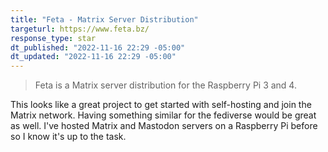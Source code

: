 ```yaml
---
title: "Feta - Matrix Server Distribution"
targeturl: https://www.feta.bz/
response_type: star
dt_published: "2022-11-16 22:29 -05:00"
dt_updated: "2022-11-16 22:29 -05:00"
---
```


> Feta is a Matrix server distribution for the Raspberry Pi 3 and 4.

This looks like a great project to get started with self-hosting and join the Matrix network. Having something similar for the fediverse would be great as well. I've hosted Matrix and Mastodon servers on a Raspberry Pi before so I know it's up to the task. 